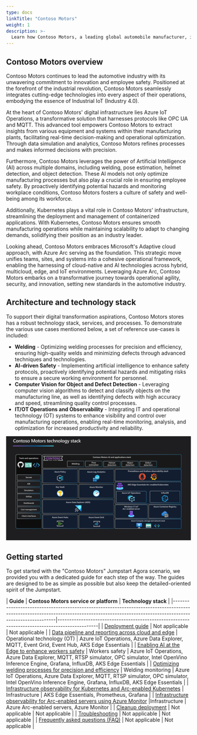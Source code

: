 ```yaml
---
type: docs
linkTitle: "Contoso Motors"
weight: 1
description: >-
  Learn how Contoso Motors, a leading global automobile manufacturer, implements an AI-enhanced cloud-to-edge strategy with Azure Arc, IoT services, AKS hybrid, artificial intelligence, software distribution and data pipelines.
---
```


## Contoso Motors overview

Contoso Motors continues to lead the automotive industry with its unwavering commitment to innovation and employee safety. Positioned at the forefront of the industrial revolution, Contoso Motors seamlessly integrates cutting-edge technologies into every aspect of their operations, embodying the essence of Industrial IoT (Industry 4.0).

At the heart of Contoso Motors' digital infrastructure lies Azure IoT Operations, a transformative solution that harnesses protocols like OPC UA and MQTT. This advanced tool empowers Contoso Motors to extract insights from various equipment and systems within their manufacturing plants, facilitating real-time decision-making and operational optimization. Through data simulation and analytics, Contoso Motors refines processes and makes informed decisions with precision.

Furthermore, Contoso Motors leverages the power of Artificial Intelligence (AI) across multiple domains, including welding, pose estimation, helmet detection, and object detection. These AI models not only optimize manufacturing processes but also play a crucial role in ensuring employee safety. By proactively identifying potential hazards and monitoring workplace conditions, Contoso Motors fosters a culture of safety and well-being among its workforce.

Additionally, Kubernetes plays a vital role in Contoso Motors' infrastructure, streamlining the deployment and management of containerized applications. With Kubernetes, Contoso Motors ensures smooth manufacturing operations while maintaining scalability to adapt to changing demands, solidifying their position as an industry leader.

Looking ahead, Contoso Motors embraces Microsoft's Adaptive cloud approach, with Azure Arc serving as the foundation. This strategic move unifies teams, sites, and systems into a cohesive operational framework, enabling the harnessing of cloud-native and AI technologies across hybrid, multicloud, edge, and IoT environments. Leveraging Azure Arc, Contoso Motors embarks on a transformative journey towards operational agility, security, and innovation, setting new standards in the automotive industry.

## Architecture and technology stack

To support their digital transformation aspirations, Contoso Motors stores has a robust technology stack, services, and processes. To demonstrate the various use cases mentioned below, a set of reference use-cases is included:

- **Welding** - Optimizing welding processes for precision and efficiency, ensuring high-quality welds and minimizing defects through advanced techniques and technologies.
- **AI-driven Safety** - Implementing artificial intelligence to enhance safety protocols, proactively identifying potential hazards and mitigating risks to ensure a secure working environment for personnel.
- **Computer Vision for Object and Defect Detection** - Leveraging computer vision algorithms to detect and classify objects on the manufacturing line, as well as identifying defects with high accuracy and speed, streamlining quality control processes.
- **IT/OT Operations and Observability** - Integrating IT and operational technology (OT) systems to enhance visibility and control over manufacturing operations, enabling real-time monitoring, analysis, and optimization for increased productivity and reliability.

![Applications and technology stack architecture diagram](./img/architecture_diagram.png)

## Getting started

To get started with the "Contoso Motors" Jumpstart Agora scenario, we provided you with a dedicated guide for each step of the way. The guides are designed to be as simple as possible but also keep the detailed-oriented spirit of the Jumpstart.

| **Guide**  | **Contoso Motors service or platform** | **Technology stack** |
|----------------------------------------------------------------------------------------------------------------------------------------------------------------------------------------|-----------------------------------------------------------------------------------------------|
| [Deployment guide](../contoso_motors/deployment/) | Not applicable | Not applicable |
| [Data pipeline and reporting across cloud and edge](../contoso_motors/data_opc/) | Operational technology (OT) | Azure IoT Operations, Azure Data Explorer, MQTT, Event Grid, Event Hub, AKS Edge Essentials |
| [Enabling AI at the Edge to enhance workers safety](../contoso_motors/workers_safety/) | Workers safety  | Azure IoT Operations, Azure Data Explorer, MQTT, RTSP simulator, OPC simulator, Intel OpenVino Inference Engine, Grafana, InfluxDB, AKS Edge Essentials |
| [Optimizing welding processes for precision and efficiency](../contoso_motors/welding_defect/)  | Welding monitoring  | Azure IoT Operations, Azure Data Explorer, MQTT, RTSP simulator, OPC simulator, Intel OpenVino Inference Engine, Grafana, InfluxDB, AKS Edge Essentials  |
| [Infrastructure observability for Kubernetes and Arc-enabled Kubernetes](../contoso_motors/k8s_infra_observability/) | Infrastructure | AKS Edge Essentials, Prometheus, Grafana  |
| [Infrastructure observability for Arc-enabled servers using Azure Monitor](../contoso_motors/arc_monitoring_servers/) |Infrastructure   | Azure Arc-enabled servers, Azure Monitor |
| [Cleanup deployment](../contoso_motors/cleanup/) | Not applicable | Not applicable |
| [Troubleshooting](../contoso_motors/troubleshooting/) | Not applicable  | Not applicable |
| [Frequently asked questions (FAQ)](../../faq/) | Not applicable  | Not applicable  |
